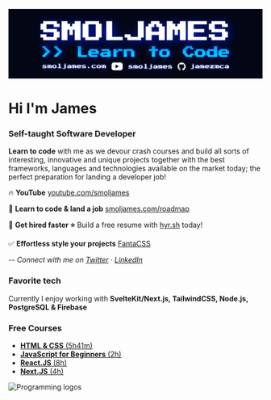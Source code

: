 [![banner](https://github.com/jamezmca/jamezmca/blob/main/banner%20small.jpg?raw=true)](https://www.smoljames.com)

# Hi I'm James
### Self-taught Software Developer

**Learn to code** with me as we devour crash courses and build all sorts of interesting, innovative and unique projects together with the best frameworks, languages and technologies available on the market today; the perfect preparation for landing a developer job!

🔥 **YouTube** [youtube.com/smoljames](https://www.youtube.com/smoljames)

🐝 **Learn to code & land a job** [smoljames.com/roadmap](http://www.smoljames.com/roadmap)

🌿 **Get hired faster ⭐️** Build a free resume with [hyr.sh](https://www.hyr.sh) today! 

✅ **Effortless style your projects** [FantaCSS](https://www.fantacss.smoljames.com)

-- *Connect with me on [Twitter](https://twitter.com/_Smoljames) · [LinkedIn](https://www.linkedin.com/in/jamezmcarthur/)*

### Favorite tech

Currently I enjoy working with **SvelteKit/Next.js, TailwindCSS, Node.js, PostgreSQL & Firebase**

### Free Courses

* [**HTML & CSS** (5h41m)](https://youtu.be/Eb3lOiukwAQ)
* [**JavaScript for Beginners** (2h)](https://youtu.be/-ihpNX0EODc)
* [**React.JS** (8h)](https://youtu.be/iKpkVKubvKk)
* [**Next.JS** (4h)](https://youtu.be/lkjrUW8fI40)

![Programming logos](https://raw.githubusercontent.com/jamezmca/learn-to-code/main/assets/logos.png)




